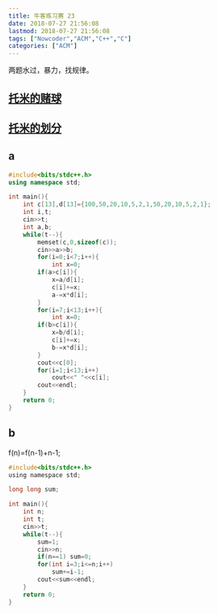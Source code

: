 ```yaml
---
title: 牛客练习赛 23
date: 2018-07-27 21:56:08
lastmod: 2018-07-27 21:56:08
tags: ["Nowcoder","ACM","C++","C"]
categories: ["ACM"]
---
```


两题水过，暴力，找规律。

## [托米的赌球](https://www.nowcoder.com/acm/contest/156/A)
## [托米的划分](https://www.nowcoder.com/acm/contest/156/B)
<!--more-->

## a
```cpp
#include<bits/stdc++.h>
using namespace std;

int main(){
    int c[13],d[13]={100,50,20,10,5,2,1,50,20,10,5,2,1};
    int i,t;
    cin>>t;
    int a,b;
    while(t--){
        memset(c,0,sizeof(c));
        cin>>a>>b;
        for(i=0;i<7;i++){
            int x=0;
        if(a>c[i]){
            x=a/d[i];
            c[i]+=x;
            a-=x*d[i];
        }
        for(i=7;i<13;i++){
            int x=0;
        if(b>c[i]){
            x=b/d[i];
            c[i]+=x;
            b-=x*d[i];
        }
        cout<<c[0];
        for(i=1;i<13;i++)
            cout<<" "<<c[i];
        cout<<endl;
    }
	return 0;
}

```

## b
f(n)=f(n-1)+n-1;
```c
#include<bits/stdc++.h>
using namespace std;

long long sum;

int main(){
    int n;
    int t;
    cin>>t;
    while(t--){
        sum=1;
        cin>>n;
        if(n==1) sum=0;
        for(int i=3;i<=n;i++)
            sum+=i-1;
        cout<<sum<<endl;
    }
	return 0;
}

```